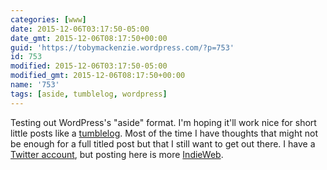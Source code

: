 ```yaml
---
categories: [www]
date: 2015-12-06T03:17:50-05:00
date_gmt: 2015-12-06T08:17:50+00:00
guid: 'https://tobymackenzie.wordpress.com/?p=753'
id: 753
modified: 2015-12-06T03:17:50-05:00
modified_gmt: 2015-12-06T08:17:50+00:00
name: '753'
tags: [aside, tumblelog, wordpress]
---
```


Testing out WordPress's "aside" format.  I'm hoping it'll work nice for short little posts like a [tumblelog](https://en.wikipedia.org/wiki/Microblogging).  Most of the time I have thoughts that might not be enough for a full titled post but that I still want to get out there.  I have a [Twitter account](https://twitter.com/macybot), but posting here is more [IndieWeb](http://indiewebcamp.com/).
